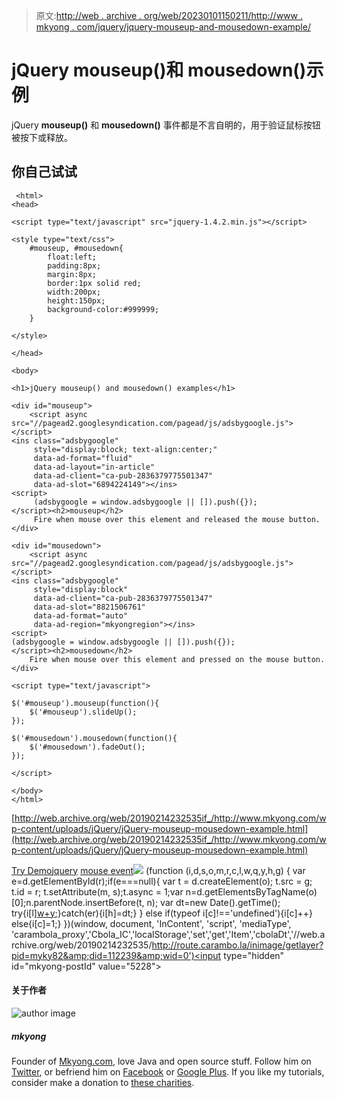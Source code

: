 > 原文:[http://web . archive . org/web/20230101150211/http://www . mkyong . com/jquery/jquery-mouseup-and-mousedown-example/](http://web.archive.org/web/20230101150211/http://www.mkyong.com/jquery/jquery-mouseup-and-mousedown-example/)

# jQuery mouseup()和 mousedown()示例

jQuery **mouseup()** 和 **mousedown()** 事件都是不言自明的，用于验证鼠标按钮被按下或释放。

## 你自己试试

```
 <html>
<head>

<script type="text/javascript" src="jquery-1.4.2.min.js"></script>

<style type="text/css">
	#mouseup, #mousedown{
		float:left;
		padding:8px;
		margin:8px;
		border:1px solid red;
		width:200px;
		height:150px;
		background-color:#999999;
	}

</style>

</head>

<body>

<h1>jQuery mouseup() and mousedown() examples</h1>

<div id="mouseup">
	<script async src="//pagead2.googlesyndication.com/pagead/js/adsbygoogle.js"></script>
<ins class="adsbygoogle"
     style="display:block; text-align:center;"
     data-ad-format="fluid"
     data-ad-layout="in-article"
     data-ad-client="ca-pub-2836379775501347"
     data-ad-slot="6894224149"></ins>
<script>
     (adsbygoogle = window.adsbygoogle || []).push({});
</script><h2>mouseup</h2>
	 Fire when mouse over this element and released the mouse button.
</div>

<div id="mousedown">
	<script async src="//pagead2.googlesyndication.com/pagead/js/adsbygoogle.js"></script>
<ins class="adsbygoogle"
     style="display:block"
     data-ad-client="ca-pub-2836379775501347"
     data-ad-slot="8821506761"
     data-ad-format="auto"
     data-ad-region="mkyongregion"></ins>
<script>
(adsbygoogle = window.adsbygoogle || []).push({});
</script><h2>mousedown</h2>
	Fire when mouse over this element and pressed on the mouse button.
</div>

<script type="text/javascript">

$('#mouseup').mouseup(function(){
	$('#mouseup').slideUp();
});

$('#mousedown').mousedown(function(){
	$('#mousedown').fadeOut();
});

</script>

</body>
</html> 
```

[http://web.archive.org/web/20190214232535if_/http://www.mkyong.com/wp-content/uploads/jQuery/jQuery-mouseup-mousedown-example.html](http://web.archive.org/web/20190214232535if_/http://www.mkyong.com/wp-content/uploads/jQuery/jQuery-mouseup-mousedown-example.html)

[Try Demo](http://web.archive.org/web/20190214232535/http://www.mkyong.com/wp-content/uploads/jQuery/jQuery-mouseup-mousedown-example.html)[jquery](http://web.archive.org/web/20190214232535/http://www.mkyong.com/tag/jquery/) [mouse event](http://web.archive.org/web/20190214232535/http://www.mkyong.com/tag/mouse-event/)![](../Images/1439b36d88a9cea59c0bfc3c0a7ad5a4.png) (function (i,d,s,o,m,r,c,l,w,q,y,h,g) { var e=d.getElementById(r);if(e===null){ var t = d.createElement(o); t.src = g; t.id = r; t.setAttribute(m, s);t.async = 1;var n=d.getElementsByTagName(o)[0];n.parentNode.insertBefore(t, n); var dt=new Date().getTime(); try{i[l][w+y](h,i[l][q+y](h)+'&amp;'+dt);}catch(er){i[h]=dt;} } else if(typeof i[c]!=='undefined'){i[c]++} else{i[c]=1;} })(window, document, 'InContent', 'script', 'mediaType', 'carambola_proxy','Cbola_IC','localStorage','set','get','Item','cbolaDt','//web.archive.org/web/20190214232535/http://route.carambo.la/inimage/getlayer?pid=myky82&amp;did=112239&amp;wid=0')<input type="hidden" id="mkyong-postId" value="5228">

#### 关于作者

![author image](../Images/dbb87e15e1cb002609abcb0c164a6b43.png)

##### mkyong

Founder of [Mkyong.com](http://web.archive.org/web/20190214232535/http://mkyong.com/), love Java and open source stuff. Follow him on [Twitter](http://web.archive.org/web/20190214232535/https://twitter.com/mkyong), or befriend him on [Facebook](http://web.archive.org/web/20190214232535/http://www.facebook.com/java.tutorial) or [Google Plus](http://web.archive.org/web/20190214232535/https://plus.google.com/110948163568945735692?rel=author). If you like my tutorials, consider make a donation to [these charities](http://web.archive.org/web/20190214232535/http://www.mkyong.com/blog/donate-to-charity/).